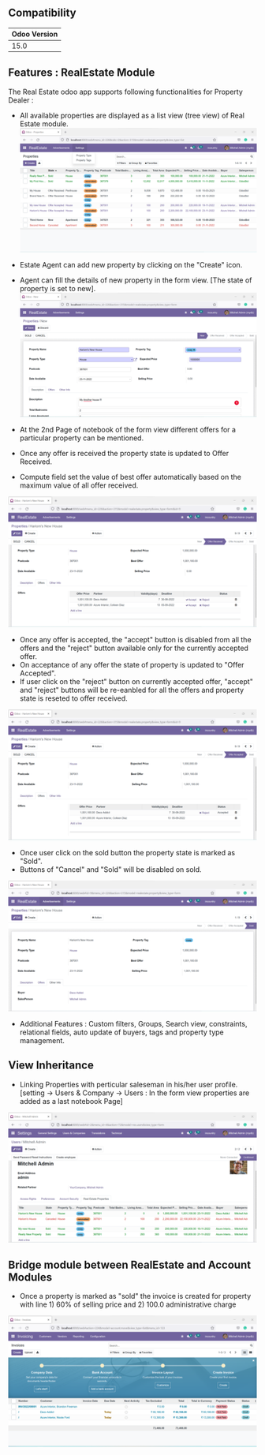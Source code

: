 ## Compatibility

| Odoo Version |
|---|
| 15.0 |


## Features : RealEstate Module
The Real Estate odoo app supports following functionalities for Property Dealer :

- All available properties are displayed as a list view (tree view) of Real Estate module.
  <img src="https://github.com/pandyahariom/odoo/blob/15.0/custom_addons/realestate/static/HomePage.png">

- Estate Agent can add new property by clicking on the "Create" icon. 
- Agent can fill the details of new property in the form view. [The state of property is set to new].
  <img src="https://github.com/pandyahariom/odoo/blob/15.0/custom_addons/realestate/static/NewProperty.png?">

- At the 2nd Page of notebook of the form view different offers for a particular property can be mentioned.
- Once any offer is received the property state is updated to Offer Received.
- Compute field set the value of best offer automatically based on the maximum value of all offer received.
<img src="https://github.com/pandyahariom/odoo/blob/15.0/custom_addons/realestate/static/offerReceived.png">

- Once any offer is accepted, the "accept" button is disabled from all the offers and the "reject" button available only for the currently accepted offer.
- On acceptance of any offer the state of property is updated to "Offer Accepted".
- If user click on the "reject" button on currently accepted offer, "accept" and "reject" buttons will be re-eanbled for all the offers and property state is reseted to offer received.
<img src="https://github.com/pandyahariom/odoo/blob/15.0/custom_addons/realestate/static/Offers.png?">

- Once user click on the sold button the property state is marked as "Sold". 
- Buttons of "Cancel" and "Sold" will be disabled on sold.
<img src="https://github.com/pandyahariom/odoo/blob/15.0/custom_addons/realestate/static/sold.png?">

- Additional Features : Custom filters, Groups, Search view, constraints, relational fields, auto update of buyers, tags and property type management.

## View Inheritance
- Linking Properties with perticular saleseman in his/her user profile.
[setting -> Users & Company -> Users : In the form view properties are added as a last notebook Page]  
<img src="https://github.com/pandyahariom/odoo/blob/15.0/custom_addons/realestate/static/UserLinking.png?">

## Bridge module between RealEstate and Account Modules
- Once a property is marked as "sold" the invoice is created for property with line 1) 60% of selling price and 2) 100.0 administrative charge
<img src="https://github.com/pandyahariom/odoo/blob/15.0/custom_addons/realestate/static/InvoicePage.png">


